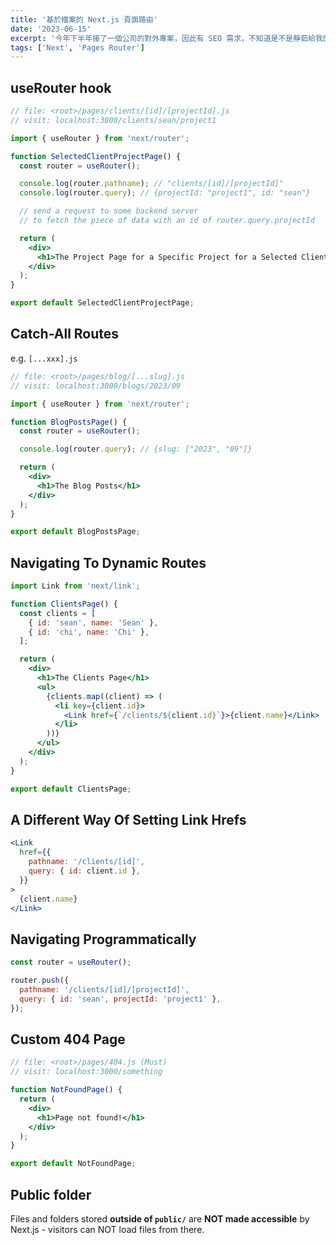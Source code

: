 ```yaml
---
title: '基於檔案的 Next.js 頁面路由'
date: '2023-06-15'
excerpt: '今年下半年接了一個公司的對外專案，因此有 SEO 需求，不知道是不是靜茹給我的勇氣，讓我主動提出可以使用 Next.js 的 SSR 來架構新專案，總之就是且戰且走吧，從零開始一邊做一邊學。'
tags: ['Next', 'Pages Router']
---
```


## useRouter hook

```jsx
// file: <root>/pages/clients/[id]/[projectId].js
// visit: localhost:3000/clients/sean/project1

import { useRouter } from 'next/router';

function SelectedClientProjectPage() {
  const router = useRouter();

  console.log(router.pathname); // "clients/[id]/[projectId]"
  console.log(router.query); // {projectId: "project1", id: "sean"}

  // send a request to some backend server
  // to fetch the piece of data with an id of router.query.projectId

  return (
    <div>
      <h1>The Project Page for a Specific Project for a Selected Client</h1>
    </div>
  );
}

export default SelectedClientProjectPage;
```

## Catch-All Routes

e.g. `[...xxx].js`

```jsx
// file: <root>/pages/blog/[...slug].js
// visit: localhost:3000/blogs/2023/09

import { useRouter } from 'next/router';

function BlogPostsPage() {
  const router = useRouter();

  console.log(router.query); // {slug: ["2023", "09"]}

  return (
    <div>
      <h1>The Blog Posts</h1>
    </div>
  );
}

export default BlogPostsPage;
```

## Navigating To Dynamic Routes

```jsx
import Link from 'next/link';

function ClientsPage() {
  const clients = [
    { id: 'sean', name: 'Sean' },
    { id: 'chi', name: 'Chi' },
  ];

  return (
    <div>
      <h1>The Clients Page</h1>
      <ul>
        {clients.map((client) => (
          <li key={client.id}>
            <Link href={`/clients/${client.id}`}>{client.name}</Link>
          </li>
        ))}
      </ul>
    </div>
  );
}

export default ClientsPage;
```

## A Different Way Of Setting Link Hrefs

```jsx
<Link
  href={{
    pathname: '/clients/[id]',
    query: { id: client.id },
  }}
>
  {client.name}
</Link>
```

## Navigating Programmatically

```jsx
const router = useRouter();

router.push({
  pathname: '/clients/[id]/[projectId]',
  query: { id: 'sean', projectId: 'project1' },
});
```

## Custom 404 Page

```jsx
// file: <root>/pages/404.js (Must)
// visit: localhost:3000/something

function NotFoundPage() {
  return (
    <div>
      <h1>Page not found!</h1>
    </div>
  );
}

export default NotFoundPage;
```

## Public folder

Files and folders stored **outside of `public/`** are **NOT made accessible** by Next.js - visitors can NOT load files from there.
